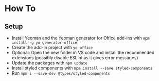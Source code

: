 # How To

## Setup

- Install Yeoman and the Yeoman generator for Office add-ins with `npm install -g yo generator-office`
- Create the add-in project with `yo office`
- Optional: Open the new folder in VS code and install the recommended extensions (possibly disable ESLint as it gives error messages)
- Update the packages with `npm update`
- Install styled components with `npm install --save styled-components`
- Run `npm i --save-dev @types/styled-components`
